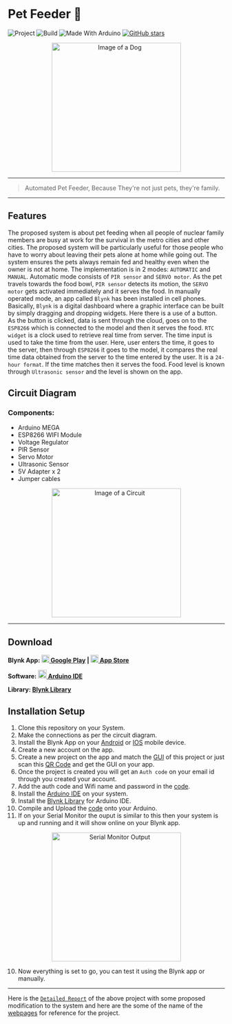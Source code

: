 # Pet Feeder :dog:

![Project](https://img.shields.io/badge/Project-Pet%20Feeder-red?logo=github)
![Build](https://img.shields.io/badge/build-passing-brightgreen.svg)
![Made With Arduino](https://img.shields.io/badge/Made%20With-Arduino-yellow.svg)
[![GitHub stars](https://img.shields.io/github/stars/Aditya-Alexander/Pet-Feeder.svg?logo=github)](https://github.com/Aditya-Alexander/Pet-Feeder/stargazers)

<p align="center">
<img width=300px  src="https://graphicriver.img.customer.envatousercontent.com/files/270440720/CartoonDogPointer%20p.jpg?auto=compress%2Cformat&q=80&fit=crop&crop=top&max-h=8000&max-w=590&s=d7ccf47eef9f9a8f679c134cc70bffa5" alt="Image of a Dog">
</p>

---
> Automated Pet Feeder, Because They're not just pets, they're family.
---


## Features

The proposed system is about pet feeding when all people of nuclear family members are busy at work for the survival in the metro cities and other cities. The proposed system will be particularly useful for those people who have to worry about leaving their pets alone at home while going out. The system ensures the pets always remain fed and healthy even when the owner is not at home. The implementation is in 2 modes: `AUTOMATIC` and `MANUAL`. Automatic mode consists of `PIR sensor` and `SERVO motor`. As the pet travels towards the food bowl, `PIR sensor` detects its motion, the `SERVO motor` gets activated immediately and it serves the food. In manually operated mode, an app called `Blynk` has been installed in cell phones. Basically, `Blynk` is a digital dashboard where a graphic interface can be built by simply dragging and dropping widgets. Here there is a use of a button. As the button is clicked, data is sent through the cloud, goes on to the `ESP8266` which is connected to the model and then it serves the food. `RTC widget` is a clock used to retrieve real time from server. The time input is used to take the time from the user. Here, user enters the time, it goes to the server, then through `ESP8266` it goes to the model, it compares the real time data obtained from the server to the time entered by the user. It is a `24-hour format`. If the time matches then it serves the food. Food level is known through `Ultrasonic sensor` and the level is shown on the app.

## Circuit Diagram

### Components:
- Arduino MEGA
- ESP8266 WIFI Module
- Voltage Regulator
- PIR Sensor
- Servo Motor
- Ultrasonic Sensor
- 5V Adapter x 2
- Jumper cables


<p align="center">
<img width=300px  src="https://drive.google.com/file/d/1glCzeAlCt9fQNT6oWf9WfuqXAx04ISPG/view?usp=sharing" alt="Image of a Circuit">
</p>

---
## Download

**Blynk App: 
[<img src="https://cdn.rawgit.com/simple-icons/simple-icons/develop/icons/googleplay.svg" width="18" height="18" /> Google Play](https://play.google.com/store/apps/details?id=cc.blynk) | 
[<img src="https://cdn.rawgit.com/simple-icons/simple-icons/develop/icons/apple.svg" width="18" height="18" /> App Store](https://apps.apple.com/us/app/blynk-iot-for-arduino-esp32/id808760481)**

**Software: [<img src="https://simpleicons.org/icons/arduino.svg" width="20" height="20" /> Arduino IDE](https://www.arduino.cc/en/main/software)**

**Library: [Blynk Library](http://help.blynk.cc/en/articles/512105-how-to-install-blynk-library-for-arduino-ide)**

## Installation Setup
1. Clone this repository on your System.
2. Make the connections as per the circuit diagram.
1. Install the Blynk App on your [Android](https://play.google.com/store/apps/details?id=cc.blynk) or [IOS](https://apps.apple.com/us/app/blynk-iot-for-arduino-esp32/id808760481) mobile device.
2. Create a new account on the app.
3. Create a new project on the app and match the [GUI]() of this project or just scan this [QR Code]() and get the GUI on your app.
4. Once the project is created you will get an `Auth code` on your email id through you created your account.
5. Add the auth code and Wifi name and password in the [code]().
6. Install the [Arduino IDE](https://www.arduino.cc/en/main/software) on your system.
7. Install the [Blynk Library](http://help.blynk.cc/en/articles/512105-how-to-install-blynk-library-for-arduino-ide) for Arduino IDE.
8. Compile and Upload the [code]() onto your Arduino.
9. If on your Serial Monitor the ouput is similar to this then your system is up and running and it will show online on your Blynk app.

<p align="center">
<img width=300px  src="https://drive.google.com/file/d/1glCzeAlCt9fQNT6oWf9WfuqXAx04ISPG/view?usp=sharing" alt="Serial Monitor Output">
</p>

10. Now everything is set to go, you can test it using the Blynk app or manually.

---
Here is the [`Detailed Report`]() of the above project with some proposed modification to the system and here are the some of the name of the [webpages]() for reference for the project.

